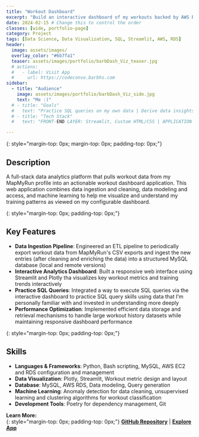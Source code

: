 ```yaml
---
title: "Workout Dashboard"
excerpt: "Build an interactive dashboard of my workouts backed by AWS Relational Database (RDS)"
date: 2024-02-15 # Change this to control the order
classes: [wide, portfolio-page]
category: Project
tags: [Data Science, Data Visualization, SQL, Streamlit, AWS, RDS]
header:
  image: assets/images/
  overlay_color: "#6b7fa1"
  teaser: assets/images/portfolio/barbDash_Viz_teaser.jpg
  # actions:
  #   - label: Visit App
  #     url: https://codeconvo.barbhs.com
sidebar:
  - title: "Audience"
    image: assets/images/portfolio/barbDash_Viz_side.jpg
    text: "Me :)"
  # - title: "Goals"
  #   text: "Practice SQL queries on my own data | Derive data insights to motivate more exercise"
  # - title: "Tech Stack"
  #   text: "FRONT-END LAYER: Streamlit, Custom HTML/CSS | APPLICATION LAYER: Python and Boto3 | INFRASTRUCTURE LAYER: AWS EC2"

---
```


{: style="margin-top: 0px; margin-top: 0px; padding-top: 0px;"} 
## Description
A full-stack data analytics platform that pulls workout data from my MapMyRun profile into an actionable workout dashboard application. This web application combines data ingestion and cleaning, data modeling and access, and machine learning to help me visualize and understand my training patterns as viewed on my configurable dashboard. 


{: style="margin-top: 0px; padding-top: 0px;"} 
## Key Features
  - **Data Ingestion Pipeline**: Engineered an ETL pipeline to periodically export workout data from MapMyRun's CSV exports and ingest the new entries (after cleaning and enriching the data) into a structured MySQL database (local and remote versions)
  - **Interactive Analytics Dashboard**: Built a responsive web interface using Streamlit and Plotly tha visualizes key workout metrics and training trends interactively
  - **Practice SQL Queries**: Integrated a way to execute SQL queries via the interactive dashboard to practice SQL query skills using data that I'm personally familiar with and invested in understanding more deeply
  - **Performance Optimization**: Implemented efficient data storage and retrieval mechanisms to handle large workout history datasets while maintaining responsive dashboard performance

{: style="margin-top: 0px; padding-top: 0px;"} 
## Skills 
  - **Languages & Frameworks**: Python, Bash scripting, MySQL, AWS EC2 and RDS configuration and management
  - **Data Visualization**: Plotly, Streamlit, Workout metric design and layout
  - **Database**: MySQL, AWS RDS, Data modeling, Query generation
  - **Machine Learning**: Anomaly detection for data cleaning, unsupervised learning and clustering algorithms for workout classification
  - **Development Tools**: Poetry for dependency management, Git

**Learn More:**   
{: style="margin-top: 0px; padding-top: 0px;"} 
**[GitHub Repository](https://github.com/dagny099/build_workout_dashboard/)** | **[Explore App](https://workouts.barbhs.com/)**
